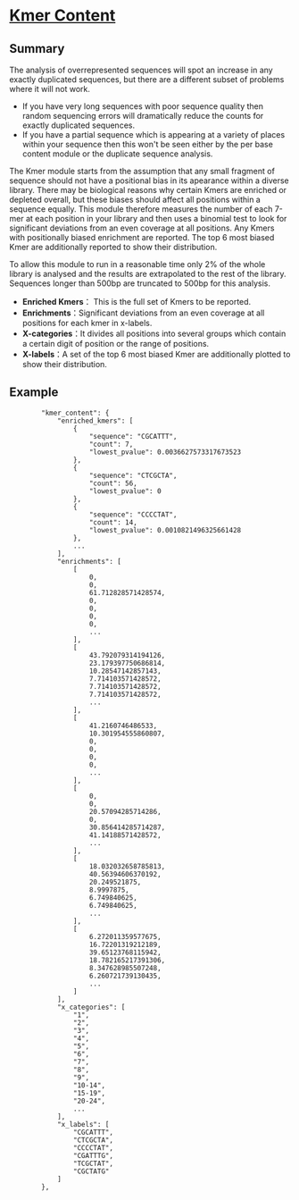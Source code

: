 #  [Kmer Content](https://www.bioinformatics.babraham.ac.uk/projects/fastqc/Help/3%20Analysis%20Modules/10%20Adapter%20Content.html)

## Summary

The analysis of overrepresented sequences will spot an increase in any exactly duplicated sequences, but there are a different subset of problems where it will not work.

- If you have very long sequences with poor sequence quality then random sequencing errors will dramatically reduce the counts for exactly duplicated sequences.
- If you have a partial sequence which is appearing at a variety of places within your sequence then this won't be seen either by the per base content module or the duplicate sequence analysis.

The Kmer module starts from the assumption that any small fragment of sequence should not have a positional bias in its apearance within a diverse library. There may be biological reasons why certain Kmers are enriched or depleted overall, but these biases should affect all positions within a sequence equally. This module therefore measures the number of each 7-mer at each position in your library and then uses a binomial test to look for significant deviations from an even coverage at all positions. Any Kmers with positionally biased enrichment are reported. The top 6 most biased Kmer are additionally reported to show their distribution.

To allow this module to run in a reasonable time only 2% of the whole library is analysed and the results are extrapolated to the rest of the library. Sequences longer than 500bp are truncated to 500bp for this analysis.

+ **Enriched Kmers**： This is the full set of Kmers to be reported.
+ **Enrichments**：Significant deviations from an even coverage at all positions for each kmer in x-labels.
+ **X-categories**：It divides all positions into several groups  which contain a certain digit of position or the range of positions. 
+ **X-labels**：A set of the top 6 most biased Kmer are additionally plotted to show their distribution.

## Example

```
        "kmer_content": {
            "enriched_kmers": [
                {
                    "sequence": "CGCATTT",
                    "count": 7,
                    "lowest_pvalue": 0.0036627573317673523
                },
                {
                    "sequence": "CTCGCTA",
                    "count": 56,
                    "lowest_pvalue": 0
                },
                {
                    "sequence": "CCCCTAT",
                    "count": 14,
                    "lowest_pvalue": 0.0010821496325661428
                },
            	...
            ],
            "enrichments": [
                [
                    0,
                    0,
                    61.712828571428574,
                    0,
                    0,
                    0,
                    0,
                    ...
                ],
                [
                    43.792079314194126,
                    23.179397750686814,
                    10.28547142857143,
                    7.714103571428572,
                    7.714103571428572,
                    7.714103571428572,
                    ...
                ],
                [
                    41.2160746486533,
                    10.301954555860807,
                    0,
                    0,
                    0,
                    0,
                    ...
                ],
                [
                    0,
                    0,
                    20.57094285714286,
                    0,
                    30.856414285714287,
                    41.14188571428572,
                    ...
                ],
                [
                    18.032032658785813,
                    40.56394606370192,
                    20.249521875,
                    8.9997875,
                    6.749840625,
                    6.749840625,
                    ...
                ],
                [
                    6.272011359577675,
                    16.72201319212189,
                    39.65123768115942,
                    18.782165217391306,
                    8.347628985507248,
                    6.260721739130435,
                    ...
                ]
            ],
            "x_categories": [
                "1",
                "2",
                "3",
                "4",
                "5",
                "6",
                "7",
                "8",
                "9",
                "10-14",
                "15-19",
                "20-24",
                ...
            ],
            "x_labels": [
                "CGCATTT",
                "CTCGCTA",
                "CCCCTAT",
                "CGATTTG",
                "TCGCTAT",
                "CGCTATG"
            ]
        },
```

